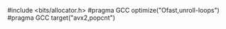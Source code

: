 #include <bits/allocator.h>
#pragma GCC optimize("Ofast,unroll-loops")
#pragma GCC target("avx2,popcnt")
